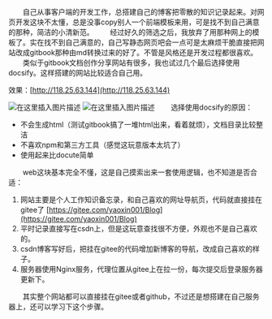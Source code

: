 &emsp;&emsp;自己从事客户端的开发工作，总搭建自己的博客把零散的知识记录起来。对网页开发这块不太懂，总是没事copy别人一个前端模板来用，可是找不到自己满意的那种，简洁的小清新范。
&emsp;&emsp;经过好久的筛选之后，我放弃了用那种网上的模板了。实在找不到自己满意的，自己写静态网页吧会一点可是太麻烦干脆直接把网站改成gitbook那种由md转换过来的好了。不管是风格还是开发过程都很喜欢。
&emsp;&emsp;类似于gitbook文档创作分享网站有很多，我也试过几个最后选择使用docsify。这样搭建的网站比较适合自己用。

效果：[http://118.25.63.144](http://118.25.63.144)

![在这里插入图片描述](https://img-blog.csdnimg.cn/20200404092428268.png)
![在这里插入图片描述](https://img-blog.csdnimg.cn/20200404092447991.png)
&emsp;&emsp;选择使用docsify的原因：
- 不会生成html（测试gitbook搞了一堆html出来，看着就烦），文档目录比较整洁
- 不喜欢npm和第三方工具（感觉这玩意版本太坑了）
- 使用起来比docute简单


&emsp;&emsp;web这块基本完全不懂，这是自己摸索出来一套使用逻辑，也不知道是否合适：

1. 网站主要是个人工作知识备忘录，和自己喜欢的网址导航页，代码就直接挂在gitee了 [https://gitee.com/yaoxin001/Blog](https://gitee.com/yaoxin001/Blog)
2. 平时记录直接写在csdn上，但是这玩意查找很不方便，外观也不是自己喜欢的。
3. csdn博客写好后，把挂在gitee的代码增加新博客的导航，改成自己喜欢的样子。
4. 服务器使用Nginx服务，代理位置从gitee上在拉一份，每次提交后登录服务器更新下。

&emsp;&emsp;其实整个网站都可以直接挂在gitee或者github，不过还是想搭建在自己服务器上，还可以学习下这个步骤。










